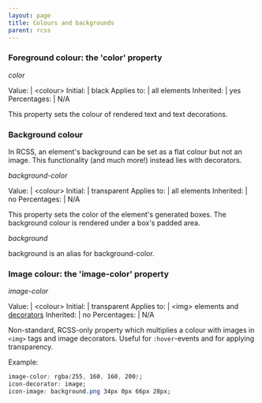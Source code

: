 ```yaml
---
layout: page
title: Colours and backgrounds
parent: rcss
---
```


### Foreground colour: the 'color' property

*color*

Value: | \<colour\>
Initial: | black
Applies to: | all elements
Inherited: | yes
Percentages: | N/A

This property sets the colour of rendered text and text decorations.

### Background colour

In RCSS, an element's background can be set as a flat colour but not an image. This functionality (and much more!) instead lies with decorators.

*background-color*

Value: | \<colour\>
Initial: | transparent
Applies to: | all elements
Inherited: | no
Percentages: | N/A

This property sets the color of the element's generated boxes. The background colour is rendered under a box's padded area.

*background*

background is an alias for background-color.

### Image colour: the 'image-color' property

*image-color*

Value: | \<colour\>
Initial: | transparent
Applies to: | \<img\> elements and [decorators](decorators.html)
Inherited: | no
Percentages: | N/A

Non-standard, RCSS-only property which multiplies a colour with images in `<img>` tags and image decorators. Useful for `:hover`-events and for applying transparency.

Example:
```css
image-color: rgba(255, 160, 160, 200);
icon-decorator: image;
icon-image: background.png 34px 0px 66px 28px;
``` 